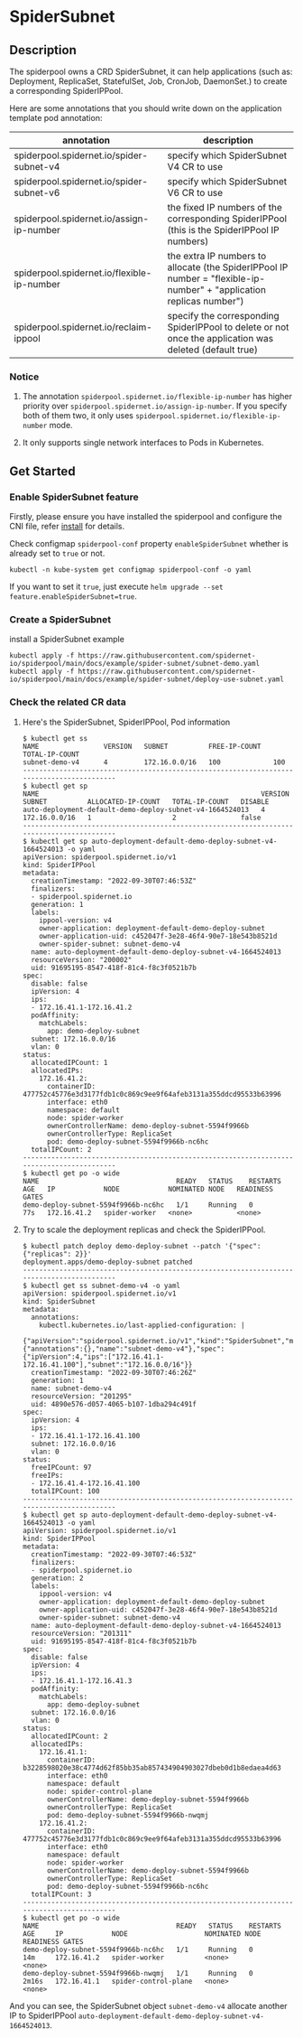 # SpiderSubnet

## Description

The spiderpool owns a CRD SpiderSubnet, it can help applications (such as: Deployment, ReplicaSet, StatefulSet, Job, CronJob, DaemonSet.) to create a corresponding SpiderIPPool.

Here are some annotations that you should write down on the application template pod annotation:

| annotation                                      | description                                                                                                          |
|-------------------------------------------------|----------------------------------------------------------------------------------------------------------------------|
| spiderpool.spidernet.io/spider-subnet-v4        | specify which SpiderSubnet V4 CR to use                                                                              |
| spiderpool.spidernet.io/spider-subnet-v6        | specify which SpiderSubnet V6 CR to use                                                                              |
| spiderpool.spidernet.io/assign-ip-number        | the fixed IP numbers of the corresponding SpiderIPPool (this is the SpiderIPPool IP numbers)                         |
| spiderpool.spidernet.io/flexible-ip-number      | the extra IP numbers to allocate (the SpiderIPPool IP number = "flexible-ip-number" + "application replicas number") |
| spiderpool.spidernet.io/reclaim-ippool          | specify the corresponding SpiderIPPool to delete or not once the application was deleted (default true)              |

### Notice

1. The annotation `spiderpool.spidernet.io/flexible-ip-number` has higher priority over `spiderpool.spidernet.io/assign-ip-number`.
If you specify both of them two, it only uses `spiderpool.spidernet.io/flexible-ip-number` mode.

2. It only supports single network interfaces to Pods in Kubernetes.

## Get Started

### Enable SpiderSubnet feature

Firstly, please ensure you have installed the spiderpool and configure the CNI file, refer [install](./install.md) for details.

Check configmap `spiderpool-conf` property `enableSpiderSubnet` whether is already set to `true` or not.

```shell
kubectl -n kube-system get configmap spiderpool-conf -o yaml
```

If you want to set it `true`, just execute `helm upgrade --set feature.enableSpiderSubnet=true`.

### Create a SpiderSubnet

install a SpiderSubnet example

```shell
kubectl apply -f https://raw.githubusercontent.com/spidernet-io/spiderpool/main/docs/example/spider-subnet/subnet-demo.yaml
kubectl apply -f https://raw.githubusercontent.com/spidernet-io/spiderpool/main/docs/example/spider-subnet/deploy-use-subnet.yaml
```

### Check the related CR data

1. Here's the SpiderSubnet, SpiderIPPool, Pod information

    ```
    $ kubectl get ss
    NAME                VERSION   SUBNET          FREE-IP-COUNT   TOTAL-IP-COUNT
    subnet-demo-v4      4         172.16.0.0/16   100             100
    ------------------------------------------------------------------------------------------
    $ kubectl get sp
    NAME                                                       VERSION   SUBNET          ALLOCATED-IP-COUNT   TOTAL-IP-COUNT   DISABLE
    auto-deployment-default-demo-deploy-subnet-v4-1664524013   4         172.16.0.0/16   1                    2                false
    ------------------------------------------------------------------------------------------
    $ kubectl get sp auto-deployment-default-demo-deploy-subnet-v4-1664524013 -o yaml 
    apiVersion: spiderpool.spidernet.io/v1
    kind: SpiderIPPool
    metadata:
      creationTimestamp: "2022-09-30T07:46:53Z"
      finalizers:
      - spiderpool.spidernet.io
      generation: 1
      labels:
        ippool-version: v4
        owner-application: deployment-default-demo-deploy-subnet
        owner-application-uid: c452047f-3e28-46f4-90e7-18e543b8521d
        owner-spider-subnet: subnet-demo-v4
      name: auto-deployment-default-demo-deploy-subnet-v4-1664524013
      resourceVersion: "200002"
      uid: 91695195-8547-418f-81c4-f8c3f0521b7b
    spec:
      disable: false
      ipVersion: 4
      ips:
      - 172.16.41.1-172.16.41.2
      podAffinity:
        matchLabels:
          app: demo-deploy-subnet
      subnet: 172.16.0.0/16
      vlan: 0
    status:
      allocatedIPCount: 1
      allocatedIPs:
        172.16.41.2:
          containerID: 477752c45776e3d3177fdb1c0c869c9ee9f64afeb3131a355ddcd95533b63996
          interface: eth0
          namespace: default
          node: spider-worker
          ownerControllerName: demo-deploy-subnet-5594f9966b
          ownerControllerType: ReplicaSet
          pod: demo-deploy-subnet-5594f9966b-nc6hc
      totalIPCount: 2
    ------------------------------------------------------------------------------------------
    $ kubectl get po -o wide 
    NAME                                  READY   STATUS    RESTARTS   AGE   IP            NODE            NOMINATED NODE   READINESS GATES
    demo-deploy-subnet-5594f9966b-nc6hc   1/1     Running   0          77s   172.16.41.2   spider-worker   <none>           <none>
    ```

2. Try to scale the deployment replicas and check the SpiderIPPool.

    ```
    $ kubectl patch deploy demo-deploy-subnet --patch '{"spec": {"replicas": 2}}'
    deployment.apps/demo-deploy-subnet patched
    ------------------------------------------------------------------------------------------
    $ kubectl get ss subnet-demo-v4 -o yaml                
    apiVersion: spiderpool.spidernet.io/v1
    kind: SpiderSubnet
    metadata:
      annotations:
        kubectl.kubernetes.io/last-applied-configuration: |
          {"apiVersion":"spiderpool.spidernet.io/v1","kind":"SpiderSubnet","metadata":{"annotations":{},"name":"subnet-demo-v4"},"spec":{"ipVersion":4,"ips":["172.16.41.1-172.16.41.100"],"subnet":"172.16.0.0/16"}}
      creationTimestamp: "2022-09-30T07:46:26Z"
      generation: 1
      name: subnet-demo-v4
      resourceVersion: "201295"
      uid: 4890e576-d057-4065-b107-1dba294c491f
    spec:
      ipVersion: 4
      ips:
      - 172.16.41.1-172.16.41.100
      subnet: 172.16.0.0/16
      vlan: 0
    status:
      freeIPCount: 97
      freeIPs:
      - 172.16.41.4-172.16.41.100
      totalIPCount: 100
    ------------------------------------------------------------------------------------------
    $ kubectl get sp auto-deployment-default-demo-deploy-subnet-v4-1664524013 -o yaml                                                        
    apiVersion: spiderpool.spidernet.io/v1
    kind: SpiderIPPool
    metadata:
      creationTimestamp: "2022-09-30T07:46:53Z"
      finalizers:
      - spiderpool.spidernet.io
      generation: 2
      labels:
        ippool-version: v4
        owner-application: deployment-default-demo-deploy-subnet
        owner-application-uid: c452047f-3e28-46f4-90e7-18e543b8521d
        owner-spider-subnet: subnet-demo-v4
      name: auto-deployment-default-demo-deploy-subnet-v4-1664524013
      resourceVersion: "201311"
      uid: 91695195-8547-418f-81c4-f8c3f0521b7b
    spec:
      disable: false
      ipVersion: 4
      ips:
      - 172.16.41.1-172.16.41.3
      podAffinity:
        matchLabels:
          app: demo-deploy-subnet
      subnet: 172.16.0.0/16
      vlan: 0
    status:
      allocatedIPCount: 2
      allocatedIPs:
        172.16.41.1:
          containerID: b3228598020e38c4774d62f85bb35ab857434904903027dbeb0d1b8edaea4d63
          interface: eth0
          namespace: default
          node: spider-control-plane
          ownerControllerName: demo-deploy-subnet-5594f9966b
          ownerControllerType: ReplicaSet
          pod: demo-deploy-subnet-5594f9966b-nwqmj
        172.16.41.2:
          containerID: 477752c45776e3d3177fdb1c0c869c9ee9f64afeb3131a355ddcd95533b63996
          interface: eth0
          namespace: default
          node: spider-worker
          ownerControllerName: demo-deploy-subnet-5594f9966b
          ownerControllerType: ReplicaSet
          pod: demo-deploy-subnet-5594f9966b-nc6hc
      totalIPCount: 3
    ------------------------------------------------------------------------------------------
    $ kubectl get po -o wide                                                         
    NAME                                  READY   STATUS    RESTARTS   AGE     IP            NODE                   NOMINATED NODE   READINESS GATES
    demo-deploy-subnet-5594f9966b-nc6hc   1/1     Running   0          14m     172.16.41.2   spider-worker          <none>           <none>
    demo-deploy-subnet-5594f9966b-nwqmj   1/1     Running   0          2m16s   172.16.41.1   spider-control-plane   <none>           <none>
    ```

And you can see, the SpiderSubnet object `subnet-demo-v4` allocate another IP to SpiderIPPool `auto-deployment-default-demo-deploy-subnet-v4-1664524013`.
